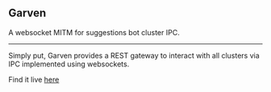 Garven
---

A websocket MITM for suggestions bot cluster IPC.

---


Simply put, Garven provides a REST gateway to interact 
with all clusters via IPC implemented using websockets.

Find it live [here](https://garven.suggestions.gg/)